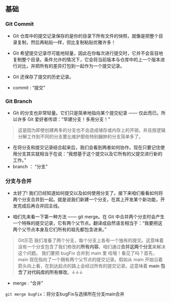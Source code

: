 ## 基础
### Git Commit

- Git 仓库中的提交记录保存的是你的目录下所有文件的快照，就像是把整个目录复制，然后再粘贴一样，但比复制粘贴优雅许多！

- Git 希望提交记录尽可能地轻量，因此在你每次进行提交时，它并不会盲目地复制整个目录。条件允许的情况下，它会将当前版本与仓库中的上一个版本进行对比，并把所有的差异打包到一起作为一个提交记录。

- Git 还保存了提交的历史记录。
- commit : “提交”

### Git Branch

- Git 的分支也非常轻量。它们只是简单地指向某个提交纪录 —— 仅此而已。所以许多 Git 爱好者传颂：“早建分支！多用分支！”

> 这是因为即使创建再多的分支也不会造成储存或内存上的开销，并且按逻辑分解工作到不同的分支要比维护那些特别臃肿的分支简单多了。

- 在将分支和提交记录结合起来后，我们会看到两者如何协作。现在只要记住使用分支其实就相当于在说：“我想基于这个提交以及它所有的父提交进行新的工作。”
- branch ： “分支”


### 分支与合并

- 太好了! 我们已经知道如何提交以及如何使用分支了。接下来咱们看看如何将两个分支合并到一起。就是说我们新建一个分支，在其上开发某个新功能，开发完成后再合并回主线。

- 咱们先来看一下第一种方法 —— git merge。在 Git 中合并两个分支时会产生一个特殊的提交记录，它有两个父节点。翻译成自然语言相当于：“我要把这两个父节点本身及它们所有的祖先都包含进来。”

> Git示范
> 我们准备了两个分支，每个分支上各有一个独有的提交。这意味着没有一个分支包含了我们修改的**所有内容**。咱们通过**合并这两个分支**来解决这个问题。
> 我们要把 bugFix 合并到 main 里
> 哇哦！看见了吗？首先，main 现在指向了一个拥有两个父节点的提交记录。假如从 main 开始沿着箭头向上看，在到达起点的路上会经过所有的提交记录。这意味着 **main 包含了对代码库的所有修改**。↓↓↓

- merge : “合并”

`git merge bugFix`：将分支bugFix与选择所在分支main合并